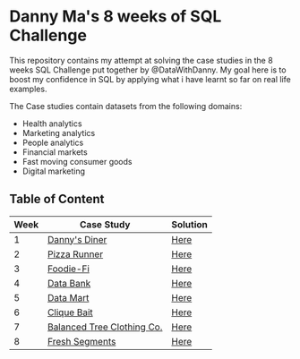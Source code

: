 # Danny Ma's 8 weeks of SQL Challenge

This repository contains my attempt at solving the case studies in the 8 weeks SQL Challenge put together by @DataWithDanny. My goal here is to boost my confidence in SQL by applying what i have learnt so far on real life examples.

The Case studies contain datasets from the following domains:
- Health analytics
- Marketing analytics
- People analytics
- Financial markets
- Fast moving consumer goods
- Digital marketing  

## Table of Content

| Week | Case Study | Solution |
|------|------------|----------|
| 1 | [Danny's Diner](https://8weeksqlchallenge.com/case-study-1/)| [Here](https://github.com/EmmanuelUgo/sql_challenge/tree/main/week%201) |
| 2 | [Pizza Runner](https://8weeksqlchallenge.com/case-study-2/) | [Here](https://github.com/EmmanuelUgo/sql_challenge/tree/main/week%202) |
| 3 | [Foodie-Fi](https://8weeksqlchallenge.com/case-study-3/) | [Here]() |
| 4 | [Data Bank](https://8weeksqlchallenge.com/case-study-4/) | [Here]() |
| 5 | [Data Mart](https://8weeksqlchallenge.com/case-study-5/) | [Here]() |
| 6 | [Clique Bait](https://8weeksqlchallenge.com/case-study-6/) | [Here]() |
| 7 | [Balanced Tree Clothing Co.](https://8weeksqlchallenge.com/case-study-7/) | [Here]() |
| 8 | [Fresh Segments](https://8weeksqlchallenge.com/case-study-8/)| [Here]() |
